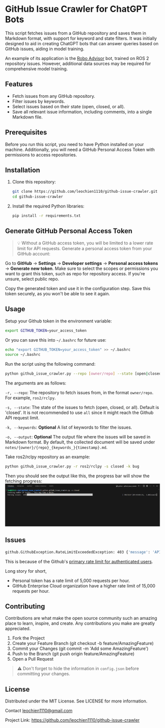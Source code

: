# GitHub Issue Crawler for ChatGPT Bots

This script fetches issues from a GitHub repository and saves them in Markdown format, with support for keyword and state filters. It was initially designed to aid in creating ChatGPT bots that can answer queries based on GitHub issues, aiding in model training.

An example of its application is the [Robo Advisor](https://chat.openai.com/g/g-njWAeq2iF-robo-advisor) bot, trained on ROS 2 repository issues. However, additional data sources may be required for comprehensive model training.

## Features

- Fetch issues from any GitHub repository.
- Filter issues by keywords.
- Select issues based on their state (open, closed, or all).
- Save all relevant issue information, including comments, into a single Markdown file.

## Prerequisites

Before you run this script, you need to have Python installed on your machine. Additionally, you will need a GitHub Personal Access Token with permissions to access repositories.

## Installation

1. Clone this repository:
   ```bash
   git clone https://github.com/leochien1110/github-issue-crawler.git
   cd github-issue-crawler
   ```
1. Install the required Python libraries:
    ```bash
    pip install -r requirements.txt
    ```

## Generate GitHub Personal Access Token
> :bulb: Without a GitHub access token, you will be limited to a lower rate limit for API requests.
Generate a personal access token from your GitHub account:

Go to **GitHub** -> **Settings** -> **Developer settings** -> **Personal access tokens** -> **Generate new token**.
Make sure to select the scopes or permissions you want to grant this token, such as repo for repository access. If you're unsure, select public repo.

Copy the generated token and use it in the configuration step. Save this token securely, as you won't be able to see it again.


## Usage
Setup your Github token in the environment variable:
```bash
export GITHUB_TOKEN=your_access_token
```
Or you can save this into `~/.bashrc` for future use:
```bash
echo "export GITHUB_TOKEN=your_access_token" >> ~/.bashrc
source ~/.bashrc
```

Run the script using the following command:
```bash
python github_issue_crawler.py --repo [owner/repo] --state [open|closed|all] --keywords [keyword1 keyword2 ...] --output [output_file.md]
```
The arguments are as follows:

`-r, --repo`: The repository to fetch issues from, in the format `owner/repo`. For example, `ros2/rclpy`.

`-s, --state`: The state of the issues to fetch (open, closed, or all). Default is 'closed'. It is not recommended to use `all` since it might reach the Github API request limit.

`-k, --keywords`: **Optional** A list of keywords to filter the issues.

`-o, --output`: **Optional** The output file where the issues will be saved in Markdown format. By default, the collected document will be saved under `notes/{owner}/{repo}_{keywords_}{timestamp}.md`. 

Take ros2/rclpy repository as an example:
```bash
python github_issue_crawler.py -r ros2/rclpy -s closed -k bug
```

Then you should see the output like this, the progress bar will show the fetching progress:
![progress](prog.png)

## Issues
```bash
github.GithubException.RateLimitExceededException: 403 {'message': 'API rate limit exceeded for user ID xxx...
```
This is because of the Github's [primary rate limit for authenticated users](https://docs.github.com/en/rest/using-the-rest-api/rate-limits-for-the-rest-api?apiVersion=2022-11-28#primary-rate-limit-for-authenticated-users). 

Long story for short,
* Personal token has a rate limit of 5,000 requests per hour.
* GitHub Enterprise Cloud organization have a higher rate limit of 15,000 requests per hour.

## Contributing
Contributions are what make the open source community such an amazing place to learn, inspire, and create. Any contributions you make are greatly appreciated.

1. Fork the Project
2. Create your Feature Branch (git checkout -b feature/AmazingFeature)
3. Commit your Changes (git commit -m 'Add some AmazingFeature')
4. Push to the Branch (git push origin feature/AmazingFeature)
5. Open a Pull Request

> :warning: Don't forget to hide the information in `config.json` before committing your changes.

## License
Distributed under the MIT License. See LICENSE for more information.

Contact
leochien1110@gmail.com

Project Link: https://github.com/leochien1110/github-issue-crawler

